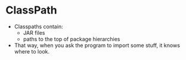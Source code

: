 # ClassPath

* Classpaths contain:
  - JAR files
  - paths to the top of package hierarchies
* That way, when you ask the program to import some stuff, it knows where to look.
